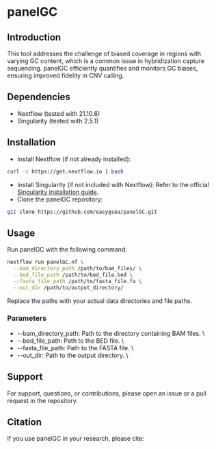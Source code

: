 # panelGC

## Introduction
This tool addresses the challenge of biased coverage in regions with varying GC content, which is a common issue in hybridization capture sequencing. panelGC efficiently quantifies and monitors GC biases, ensuring improved fidelity in CNV calling.

## Dependencies
- Nextflow (tested with 21.10.6)
- Singularity (tested with 2.5.1)

## Installation
- Install Nextflow (if not already installed):
```bash
curl -s https://get.nextflow.io | bash
```
- Install Singularity (if not included with Nextflow):
Refer to the official [Singularity installation guide](https://docs.sylabs.io/guides/latest/user-guide/quick_start.html).
- Clone the panelGC repository:
```bash
git clone https://github.com/easygsea/panelGC.git
```

## Usage
Run panelGC with the following command:
```bash
nextflow run panelGC.nf \
  --bam_directory_path /path/to/bam_files/ \
  --bed_file_path /path/to/bed_file.bed \
  --fasta_file_path /path/to/fasta_file.fa \
  --out_dir /path/to/output_directory/
```
Replace the paths with your actual data directories and file paths.

### Parameters
- --bam_directory_path: Path to the directory containing BAM files. \
- --bed_file_path: Path to the BED file. \
- --fasta_file_path: Path to the FASTA file. \
- --out_dir: Path to the output directory. \

## Support
For support, questions, or contributions, please open an issue or a pull request in the repository.

## Citation
If you use panelGC in your research, please cite: